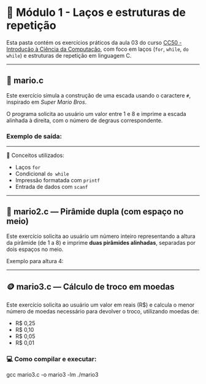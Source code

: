 # 📘 Módulo 1 - Laços e estruturas de repetição

Esta pasta contém os exercícios práticos da aula 03 do curso [CC50 - Introdução à Ciência da Computação](https://cs50.harvard.edu/), com foco em laços (`for`, `while`, `do while`) e estruturas de repetição em linguagem C.

---

## 🧱 mario.c

Este exercício simula a construção de uma escada usando o caractere `#`, inspirado em *Super Mario Bros*.

O programa solicita ao usuário um valor entre 1 e 8 e imprime a escada alinhada à direita, com o número de degraus correspondente.

### Exemplo de saída:


---

🧠 Conceitos utilizados:
- Laços `for`
- Condicional `do while`
- Impressão formatada com `printf`
- Entrada de dados com `scanf`


---

## 🧱 mario2.c — Pirâmide dupla (com espaço no meio)

Este exercício solicita ao usuário um número inteiro representando a altura da pirâmide (de 1 a 8) e imprime **duas pirâmides alinhadas**, separadas por dois espaços no meio.

Exemplo para altura 4:

---

## 🪙 mario3.c — Cálculo de troco em moedas

Este exercício solicita ao usuário um valor em reais (R$) e calcula o menor número de moedas necessário para devolver o troco, utilizando moedas de:

- R$ 0,25
- R$ 0,10
- R$ 0,05
- R$ 0,01

### 💻 Como compilar e executar:

gcc mario3.c -o mario3 -lm
./mario3



